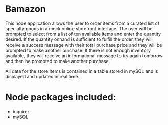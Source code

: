 # Bamazon

This node application allows the user to order items from a curated list of specialty goods in a mock online storefront interface.  The user will be prompted to select from a list of ten available items and enter the quantity desired.  If the quantity onhand is sufficient to fulfill the order, they will receive a success message with their total purchase price and they will be prompted to make another purchase.  If there is not enough inventory available, they will receive an informational message to try again tomorrow and then be prompted to make another purchase.  

All data for the store items is contained in a table stored in mySQL and is displayed and updated in real time.  

# Node packages included:
- inquirer
- mySQL
